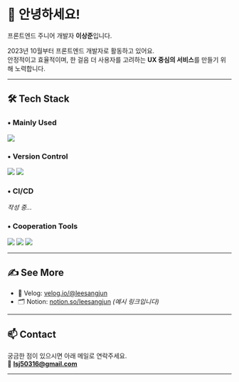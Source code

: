 # 👋 안녕하세요!  
프론트엔드 주니어 개발자 **이상준**입니다.

2023년 10월부터 프론트엔드 개발자로 활동하고 있어요.  
안정적이고 효율적이며, 한 걸음 더 사용자를 고려하는 **UX 중심의 서비스**를 만들기 위해 노력합니다.

---

## 🛠️ Tech Stack

### • Mainly Used
<img src="https://img.shields.io/badge/Kotlin-7F52FF?style=flat&logo=kotlin&logoColor=white"/>

### • Version Control
<img src="https://img.shields.io/badge/Git-F05032?style=flat&logo=git&logoColor=white"/>  
<img src="https://img.shields.io/badge/GitHub-181717?style=flat&logo=github&logoColor=white"/>

### • CI/CD  
*작성 중...*

### • Cooperation Tools
<img src="https://img.shields.io/badge/Slack-4A154B?style=flat&logo=slack&logoColor=white"/>
<img src="https://img.shields.io/badge/Notion-000000?style=flat&logo=notion&logoColor=white"/>
<img src="https://img.shields.io/badge/Discord-5865F2?style=flat&logo=discord&logoColor=white"/>

---

## ✍️ See More

- 📒 Velog: [velog.io/@leesangjun](https://velog.io/@leesangjun)
- 🗂️ Notion: [notion.so/leesangjun](https://notion.so/leesangjun) *(예시 링크입니다)*

---

## 📫 Contact

궁금한 점이 있으시면 아래 메일로 연락주세요.  
📧 **lsj50316@gmail.com**

---

